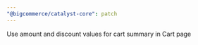 ```yaml
---
"@bigcommerce/catalyst-core": patch
---
```


Use amount and discount values for cart summary in Cart page
